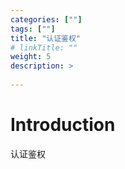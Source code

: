 ```yaml
---
categories: [""] 
tags: [""] 
title: "认证鉴权"
# linkTitle: ""
weight: 5
description: >
  
---
```


# Introduction
认证鉴权
